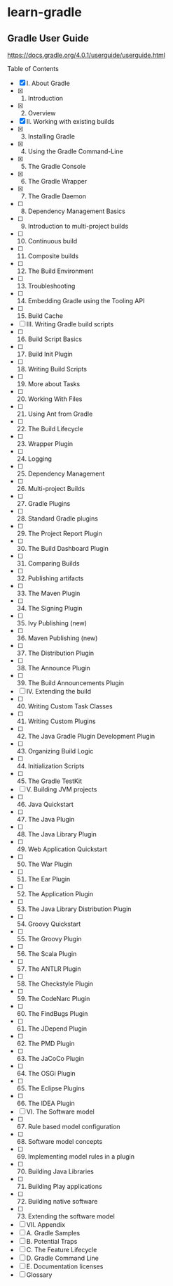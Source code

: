 # learn-gradle
##  Gradle User Guide
https://docs.gradle.org/4.0.1/userguide/userguide.html

Table of Contents
- [x] I. About Gradle
- [x] 1. Introduction
- [x] 2. Overview
- [x] II. Working with existing builds
- [x] 3. Installing Gradle
- [x] 4. Using the Gradle Command-Line
- [x] 5. The Gradle Console
- [x] 6. The Gradle Wrapper
- [x] 7. The Gradle Daemon
- [ ] 8. Dependency Management Basics
- [ ] 9. Introduction to multi-project builds
- [ ] 10. Continuous build
- [ ] 11. Composite builds
- [ ] 12. The Build Environment
- [ ] 13. Troubleshooting
- [ ] 14. Embedding Gradle using the Tooling API
- [ ] 15. Build Cache
- [ ] III. Writing Gradle build scripts
- [ ] 16. Build Script Basics
- [ ] 17. Build Init Plugin
- [ ] 18. Writing Build Scripts
- [ ] 19. More about Tasks
- [ ] 20. Working With Files
- [ ] 21. Using Ant from Gradle
- [ ] 22. The Build Lifecycle
- [ ] 23. Wrapper Plugin
- [ ] 24. Logging
- [ ] 25. Dependency Management
- [ ] 26. Multi-project Builds
- [ ] 27. Gradle Plugins
- [ ] 28. Standard Gradle plugins
- [ ] 29. The Project Report Plugin
- [ ] 30. The Build Dashboard Plugin
- [ ] 31. Comparing Builds
- [ ] 32. Publishing artifacts
- [ ] 33. The Maven Plugin
- [ ] 34. The Signing Plugin
- [ ] 35. Ivy Publishing (new)
- [ ] 36. Maven Publishing (new)
- [ ] 37. The Distribution Plugin
- [ ] 38. The Announce Plugin
- [ ] 39. The Build Announcements Plugin
- [ ] IV. Extending the build
- [ ] 40. Writing Custom Task Classes
- [ ] 41. Writing Custom Plugins
- [ ] 42. The Java Gradle Plugin Development Plugin
- [ ] 43. Organizing Build Logic
- [ ] 44. Initialization Scripts
- [ ] 45. The Gradle TestKit
- [ ] V. Building JVM projects
- [ ] 46. Java Quickstart
- [ ] 47. The Java Plugin
- [ ] 48. The Java Library Plugin
- [ ] 49. Web Application Quickstart
- [ ] 50. The War Plugin
- [ ] 51. The Ear Plugin
- [ ] 52. The Application Plugin
- [ ] 53. The Java Library Distribution Plugin
- [ ] 54. Groovy Quickstart
- [ ] 55. The Groovy Plugin
- [ ] 56. The Scala Plugin
- [ ] 57. The ANTLR Plugin
- [ ] 58. The Checkstyle Plugin
- [ ] 59. The CodeNarc Plugin
- [ ] 60. The FindBugs Plugin
- [ ] 61. The JDepend Plugin
- [ ] 62. The PMD Plugin
- [ ] 63. The JaCoCo Plugin
- [ ] 64. The OSGi Plugin
- [ ] 65. The Eclipse Plugins
- [ ] 66. The IDEA Plugin
- [ ] VI. The Software model
- [ ] 67. Rule based model configuration
- [ ] 68. Software model concepts
- [ ] 69. Implementing model rules in a plugin
- [ ] 70. Building Java Libraries
- [ ] 71. Building Play applications
- [ ] 72. Building native software
- [ ] 73. Extending the software model
- [ ] VII. Appendix
- [ ] A. Gradle Samples
- [ ] B. Potential Traps
- [ ] C. The Feature Lifecycle
- [ ] D. Gradle Command Line
- [ ] E. Documentation licenses
- [ ] Glossary
